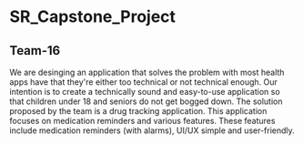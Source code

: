 # SR_Capstone_Project
## Team-16

We are desinging an application that solves the problem with most health apps have that they're either too technical or not technical enough. Our intention is to create a technically sound and easy-to-use application so that children under 18 and seniors do not get bogged down. The solution proposed by the team is a drug tracking application. This application focuses on medication reminders and various features. These features include medication reminders (with alarms), UI/UX simple and user-friendly.
